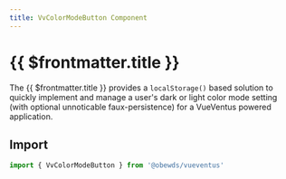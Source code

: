 ```yaml
---
title: VvColorModeButton Component
---
```




# {{ $frontmatter.title }}

The {{ $frontmatter.title }} provides a `localStorage()` based solution to quickly implement and manage a user's dark or light color mode setting (with optional unnoticable faux-persistence) for a VueVentus powered application.





## Import

```javascript
import { VvColorModeButton } from '@obewds/vueventus'
```


